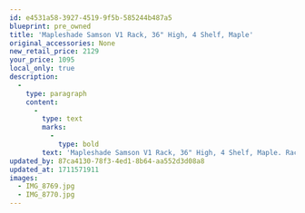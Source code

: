 ```yaml
---
id: e4531a58-3927-4519-9f5b-585244b487a5
blueprint: pre_owned
title: 'Mapleshade Samson V1 Rack, 36" High, 4 Shelf, Maple'
original_accessories: None
new_retail_price: 2129
your_price: 1095
local_only: true
description:
  -
    type: paragraph
    content:
      -
        type: text
        marks:
          -
            type: bold
        text: 'Mapleshade Samson V1 Rack, 36" High, 4 Shelf, Maple. Rack is in very good condition and shelves are fully adjustable for component spacing. Rack sold as new for $2,129.00'
updated_by: 87ca4130-78f3-4ed1-8b64-aa552d3d08a8
updated_at: 1711571911
images:
  - IMG_8769.jpg
  - IMG_8770.jpg
---
```

